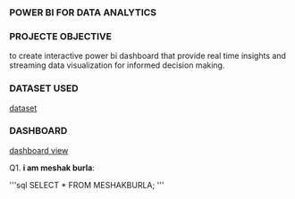 ### POWER BI FOR DATA ANALYTICS

### PROJECTE OBJECTIVE

 to create interactive power bi dashboard that provide real time insights and streaming data visualization for informed decision making.

### DATASET USED

<a href="https://github.com/MeshakBurla/sample/commit/e96929d8960d9d2f2d82b31b84e2e351551fd9dc">dataset</a>

### DASHBOARD

<a href="https://github.com/MeshakBurla/power-bi-for-data-analytics/commit/b262e76d7cfea907162bf1b90600850dd684fd71">dashboard view</a>

Q1. **i am meshak burla**:

'''sql
SELECT * 
FROM MESHAKBURLA;
'''


